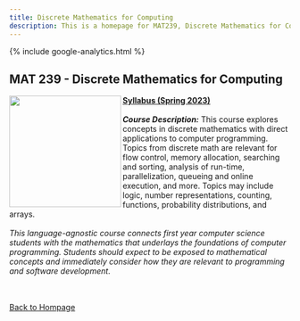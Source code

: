 ```yaml
---
title: Discrete Mathematics for Computing
description: This is a homepage for MAT239, Discrete Mathematics for Computing, at Southern New Hampshire University. The purpose of this course is to connect concepts from discrete mathematics to their applications in computer programming. Topics covered include base conversion, logic and boolean algebra for programmatic flow control, counting and algorithmic complexity, and more.
---
```


{% include google-analytics.html %}

## MAT 239 - Discrete Mathematics for Computing

<img src="/SiteFiles/Discrete-Math.jpg" align="left" width=200>[**Syllabus (Spring 2023)**](https://drive.google.com/file/d/16xxeGInN9OsEV1b4uxJvtlsI4tW34g2c/view?usp=sharing)<br/>
<br/>
***Course Description:*** This course explores concepts in discrete mathematics with direct applications to computer programming. Topics from discrete math are relevant for flow control, memory allocation, searching and sorting, analysis of run-time, parallelization, queueing and online execution, and more. Topics may include logic, number representations, counting, functions, probability distributions, and arrays.<br/>
<br/>
*This language-agnostic course connects first year computer science students with the mathematics that underlays the foundations of computer programming. Students should expect to be exposed to mathematical concepts and immediately consider how they are relevant to programming and software development.*<br/>
<br/><br/>

[Back to Hompage](https://agmath.github.io/)
